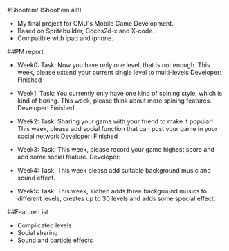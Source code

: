 #Shootem! (Shoot'em all!)

 - My final project for CMU's Mobile Game Development.
 - Based on Spritebuilder, Cocos2d-x and X-code.
 - Compatible with ipad and iphone.

##PM report

 - Week0: 
   Task: Now you have only one level, that is not enough. This week, please extend your current single level to multi-levels
   Developer: Finished
 - Week1: 
   Task: You currently only have one kind of spining style, which is kind of boring. This week, please think about more spining features.
   Developer: Finished
 - Week2: 
   Task: Sharing your game with your friend to make it popular! This week, please add social function that can post your game in your social network
   Developer: Finished
 - Week3: 
   Task: This week, please record your game highest score and add some social feature. 
   Developer:  
- Week4: 
  Task: This week please add suitable background music and sound effect.
  
 - Week5: 
  Task: This week, Yichen adds three background musics to different levels, creates up to 30 levels and adds some special effect.
 
##Feature List
 - Complicated levels
 - Social sharing
 - Sound and particle effects
